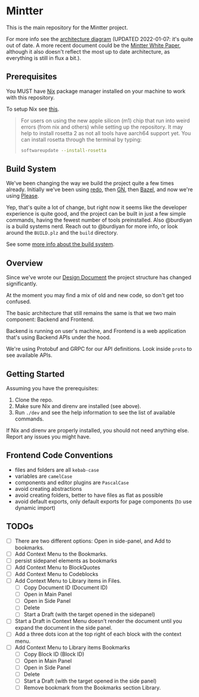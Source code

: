 # Mintter

This is the main repository for the Mintter project.

For more info see the [architecture diagram](/docs/architecture/README.md) (UPDATED 2022-01-07: it's quite out of date. A more recent document could be the [Mintter White Paper](https://www.notion.so/mintter/Mintter-Design-Document-bed174849106466cbec2a12dabddd701), although it also doesn't reflect the most up to date architecture, as everything is still in flux a bit.).

## Prerequisites

You MUST have [Nix](https://nixos.org/nix) package manager installed on your machine to work with this repository.

To setup Nix see [this](/docs/nix.md).

> For users on using the new apple silicon (m1) chip that run into weird errors (from nix and others) while setting up
> the repository. It may help to install rosetta 2 as not all tools have aarch64 support yet. You can install rosetta
> through the terminal by typing:
>
> ```zsh
> softwareupdate --install-rosetta
> ```

## Build System

We've been changing the way we build the project quite a few times already. Initially we've been using
[redo](https://github.com/apenwarr/redo), then
[GN](https://chromium.googlesource.com/chromium/src/tools/gn/+/48062805e19b4697c5fbd926dc649c78b6aaa138/README.md), then
[Bazel](https://bazel.build), and now we're using [Please](https://please.build).

Yep, that's quite a lot of change, but right now it seems like the developer experience is quite good, and the project can be built in just a few simple commands, having the fewest number of tools preinstalled. Also @burdiyan is a build systems nerd. Reach out to @burdiyan for more info, or look around the `BUILD.plz` and the `build` directory.

See some [more info about the build system](/docs/build-system.md).

## Overview

Since we've wrote our
[Design Document](https://www.notion.so/mintter/Mintter-Design-Document-bed174849106466cbec2a12dabddd701) the project
structure has changed significantly.

At the moment you may find a mix of old and new code, so don't get too confused.

The basic architecture that still remains the same is that we two main component: Backend and Frontend.

Backend is running on user's machine, and Frontend is a web application that's using Backend APIs under the hood.

We're using Protobuf and GRPC for our API definitions. Look inside `proto` to see available APIs.

## Getting Started

Assuming you have the prerequisites:

1. Clone the repo.
2. Make sure Nix and direnv are installed (see above).
3. Run `./dev` and see the help information to see the list of available commands.

If Nix and direnv are properly installed, you should not need anything else. Report any issues you might have.

## Frontend Code Conventions

- files and folders are all `kebab-case`
- variables are `camelCase`
- components and editor plugins are `PascalCase`
- avoid creating abstractions
- avoid creating folders, better to have files as flat as possible
- avoid default exports, only default exports for page components (to use dynamic import)

## TODOs

- [ ] There are two different options: Open in side-panel, and Add to bookmarks.
- [ ] Add Context Menu to the Bookmarks.
- [ ] persist sidepanel elements as bookmarks
- [ ] Add Context Menu to BlockQuotes
- [ ] Add Context Menu to Codeblocks
- [ ] Add Context Menu to Library items in Files.
  - [ ] Copy Document ID (Document ID)
  - [ ] Open in Main Panel
  - [ ] Open in Side Panel
  - [ ] Delete
  - [ ] Start a Draft (with the target opened in the sidepanel)
- [ ] Start a Draft in Context Menu doesn’t render the document until you expand the document in the side panel.
- [ ] Add a three dots icon at the top right of each block with the context menu.
- [ ] Add Context Menu to Library items Bookmarks
  - [ ] Copy Block ID (Block ID)
  - [ ] Open in Main Panel
  - [ ] Open in Side Panel
  - [ ] Delete
  - [ ] Start a Draft (with the target opened in the side panel)
  - [ ] Remove bookmark from the Bookmarks section Library.
